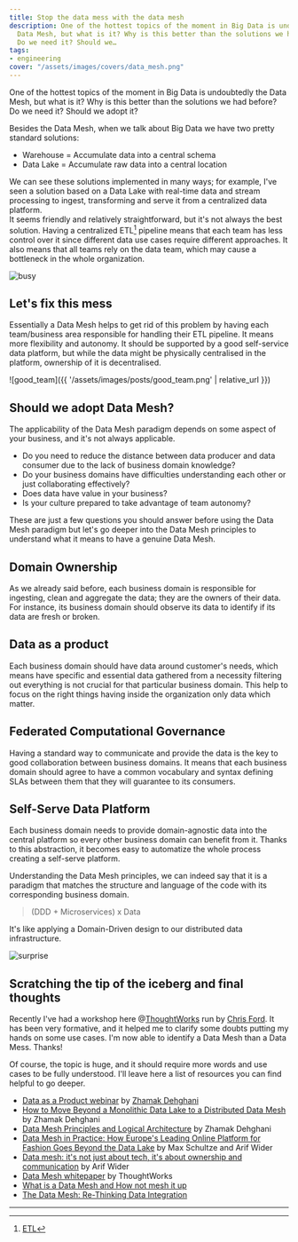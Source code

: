 ```yaml
---
title: Stop the data mess with the data mesh
description: One of the hottest topics of the moment in Big Data is undoubtedly the
  Data Mesh, but what is it? Why is this better than the solutions we had before?
  Do we need it? Should we…
tags:
- engineering
cover: "/assets/images/covers/data_mesh.png"
---
```



One of the hottest topics of the moment in Big Data is undoubtedly the Data Mesh, but what is it? Why is this better than the solutions we had before? Do we need it? Should we adopt it?

Besides the Data Mesh, when we talk about Big Data we have two pretty standard solutions:

* Warehouse = Accumulate data into a central schema
* Data Lake = Accumulate raw data into a central location

We can see these solutions implemented in many ways; for example, I've seen a solution based on a Data Lake with real-time data and stream processing to ingest, transforming and serve it from a centralized data platform.   
It seems friendly and relatively straightforward, but it's not always the best solution. Having a centralized ETL[^1] pipeline means that each team has less control over it since different data use cases require different approaches. It also means that all teams rely on the data team, which may cause a bottleneck in the whole organization.

![busy](https://media.giphy.com/media/3DnDRfZe2ubQc/giphy.gif)

## Let's fix this mess

Essentially a Data Mesh helps to get rid of this problem by having each team/business area responsible for handling their ETL pipeline. It means more flexibility and autonomy. It should be supported by a good self-service data platform, but while the data might be physically centralised in the platform, ownership of it is decentralised.

![good_team]({{ '/assets/images/posts/good_team.png' | relative_url }})

## Should we adopt Data Mesh?

The applicability of the Data Mesh paradigm depends on some aspect of your business, and it's not always applicable.

* Do you need to reduce the distance between data producer and data consumer due to the lack of business domain knowledge?
* Do your business domains have difficulties understanding each other or just collaborating effectively?
* Does data have value in your business?
* Is your culture prepared to take advantage of team autonomy?

These are just a few questions you should answer before using the Data Mesh paradigm but let's go deeper into the Data Mesh principles to understand what it means to have a genuine Data Mesh.

## Domain Ownership

As we already said before, each business domain is responsible for ingesting, clean and aggregate the data; they are the owners of their data. For instance, its business domain should observe its data to identify if its data are fresh or broken.

## Data as a product

Each business domain should have data around customer's needs, which means have specific and essential data gathered from a necessity filtering out everything is not crucial for that particular business domain. This help to focus on the right things having inside the organization only data which matter.

## Federated Computational Governance

Having a standard way to communicate and provide the data is the key to good collaboration between business domains. It means that each business domain should agree to have a common vocabulary and syntax defining SLAs between them that they will guarantee to its consumers.

## Self-Serve Data Platform

Each business domain needs to provide domain-agnostic data into the central platform so every other business domain can benefit from it. Thanks to this abstraction, it becomes easy to automatize the whole process creating a self-serve platform.

Understanding the Data Mesh principles, we can indeed say that it is a paradigm that matches the structure and language of the code with its corresponding business domain. 

> (DDD + Microservices) x Data

It's like applying a Domain-Driven design to our distributed data infrastructure.

![surprise](https://media.giphy.com/media/5VKbvrjxpVJCM/source.gif) 

## Scratching the tip of the iceberg and final thoughts

Recently I've had a workshop here @[ThoughtWorks](https://thoughtworks.com) run by [Chris Ford](https://twitter.com/ctford). It has been very formative, and it helped me to clarify some doubts putting my hands on some use cases. I'm now able to identify a Data Mesh than a Data Mess. Thanks!
    
Of course, the topic is huge, and it should require more words and use cases to be fully understood. I'll leave here a list of resources you can find helpful to go deeper.

* [Data as a Product webinar](https://www.thoughtworks.com/webinar/data-as-a-product#recording) by [Zhamak Dehghani](https://twitter.com/zhamakd)
* [How to Move Beyond a Monolithic Data Lake to a Distributed Data Mesh](https://martinfowler.com/articles/data-monolith-to-mesh.html) by Zhamak Dehghani
* [Data Mesh Principles and Logical Architecture](https://martinfowler.com/articles/data-mesh-principles.html) by Zhamak Dehghani
* [Data Mesh in Practice: How Europe's Leading Online Platform for Fashion Goes Beyond the Data Lake](https://databricks.com/session_eu20/data-mesh-in-practice-how-europes-leading-online-platform-for-fashion-goes-beyond-the-data-lake) by Max Schultze and Arif Wider
* [Data mesh: it's not just about tech, it's about ownership and communication](https://www.thoughtworks.com/insights/blog/data-mesh-its-not-about-tech-its-about-ownership-and-communication) by Arif Wider
* [Data Mesh whitepaper](https://www.thoughtworks.com/ebook/data-mesh) by ThoughtWorks
* [What is a Data Mesh and How not mesh it up](https://towardsdatascience.com/what-is-a-data-mesh-and-how-not-to-mesh-it-up-210710bb41e0)
* [The Data Mesh: Re-Thinking Data Integration](https://www.eckerson.com/articles/the-data-mesh-re-thinking-data-integration)

* * *

[^1]: [ETL](https://databricks.com/glossary/etl-pipeline)
